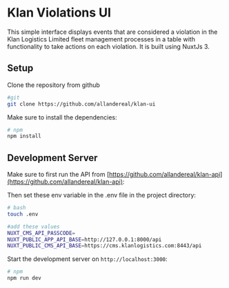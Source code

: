 # Klan Violations UI

This simple interface displays events that are considered a violation
in the Klan Logistics Limited fleet management processes in a table with functionality
to take actions on each violation.
It is built using NuxtJs 3.

## Setup

Clone the repository from github

```bash
#git
git clone https://github.com/allandereal/klan-ui
```

Make sure to install the dependencies:

```bash
# npm
npm install
```

## Development Server

Make sure to first run the API from [https://github.com/allandereal/klan-api](https://github.com/allandereal/klan-api):

Then set these env variable in the .env file in the project directory:

```bash
# bash
touch .env

#add these values
NUXT_CMS_API_PASSCODE=
NUXT_PUBLIC_APP_API_BASE=http://127.0.0.1:8000/api
NUXT_PUBLIC_CMS_API_BASE=https://cms.klanlogistics.com:8443/api

```

Start the development server on `http://localhost:3000`:

```bash
# npm
npm run dev
```
